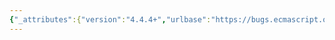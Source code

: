 ```yaml
---
{"_attributes":{"version":"4.4.4+","urlbase":"https://bugs.ecmascript.org/","maintainer":"dherman@mozilla.com"},"bug":{"bug_id":2425,"creation_ts":"2014-01-21 12:54:00 -0800","short_desc":"5.2: missing \"1.\"","delta_ts":"2014-04-06 21:25:21 -0700","product":"Draft for 6th Edition","component":"editorial issue","version":"Rev 22: January 20, 2014 Draft","rep_platform":"All","op_sys":"All","bug_status":"RESOLVED","resolution":"FIXED","priority":"Normal","bug_severity":"normal","everconfirmed":true,"reporter":{"uid":"jmdyck","name":"Michael Dyck"},"assigned_to":{"uid":"allen","name":"Allen Wirfs-Brock"},"long_desc":[{"commentid":6985,"comment_count":0,"who":{"uid":"jmdyck","name":"Michael Dyck"},"bug_when":"2014-01-21 12:54:28 -0800","thetext":"In 5.2 \"Algorithm Conventions\",\nin the algorithm-formatting example,\nthe \"1.\" label to the left of \"Top-level step\" is missing.\n(in the PDF version, at least)"},{"commentid":7613,"comment_count":1,"who":{"uid":"jmdyck","name":"Michael Dyck"},"bug_when":"2014-04-06 21:25:21 -0700","thetext":"Fixed in rev 23."}]}}
---
```


